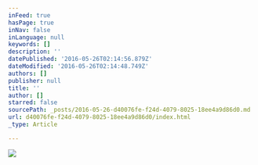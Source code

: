 ```yaml
---
inFeed: true
hasPage: true
inNav: false
inLanguage: null
keywords: []
description: ''
datePublished: '2016-05-26T02:14:56.879Z'
dateModified: '2016-05-26T02:14:48.749Z'
authors: []
publisher: null
title: ''
author: []
starred: false
sourcePath: _posts/2016-05-26-d40076fe-f24d-4079-8025-18ee4a9d86d0.md
url: d40076fe-f24d-4079-8025-18ee4a9d86d0/index.html
_type: Article

---
```

![](https://the-grid-user-content.s3-us-west-2.amazonaws.com/9d1f4e3f-2068-40d0-98b3-1df5ffb7e5c6.jpg)